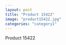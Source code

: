 ```yaml
---
layout: post
title: "Product 15422"
image: "product15422.jpg"
categories: "category1"
---
```

Product 15422
